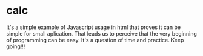 # calc

It's a simple example of Javascript usage in html that proves it can be simple for small aplication.
That leads us to perceive that the very beginning of programming can be easy. It's a question of time and practice.
Keep going!!!
